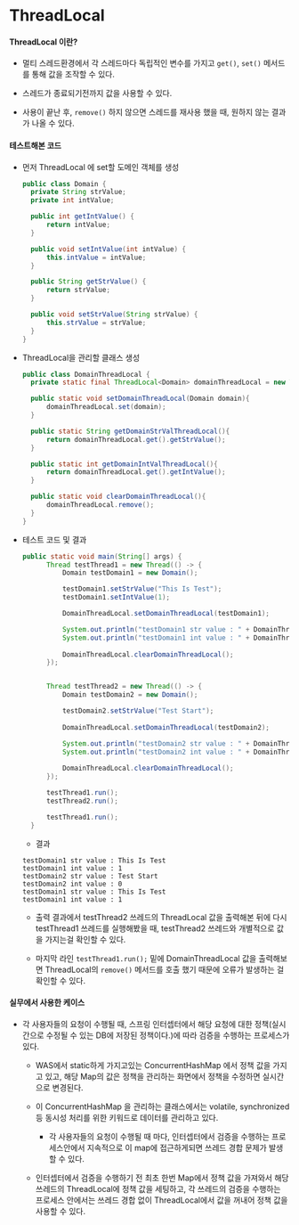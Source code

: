 # ThreadLocal

#### ThreadLocal 이란?

- 멀티 스레드환경에서 각 스레드마다 독립적인 변수를 가지고 ```get()```, ```set()``` 메서드를 통해 값을 조작할 수 있다.

- 스레드가 종료되기전까지 값을 사용할 수 있다.

- 사용이 끝난 후, ```remove()``` 하지 않으면 스레드를 재사용 했을 때, 원하지 않는 결과가 나올 수 있다.

#### 테스트해본 코드

- 먼저 ThreadLocal 에 set할 도메인 객체를 생성
  ```java
  public class Domain {
    private String strValue;
    private int intValue;

    public int getIntValue() {
        return intValue;
    }

    public void setIntValue(int intValue) {
        this.intValue = intValue;
    }

    public String getStrValue() {
        return strValue;
    }

    public void setStrValue(String strValue) {
        this.strValue = strValue;
    }
  }
  ```
  
- ThreadLocal을 관리할 클래스 생성
  ```java
  public class DomainThreadLocal {
    private static final ThreadLocal<Domain> domainThreadLocal = new ThreadLocal<>();

    public static void setDomainThreadLocal(Domain domain){
        domainThreadLocal.set(domain);
    }

    public static String getDomainStrValThreadLocal(){
        return domainThreadLocal.get().getStrValue();
    }

    public static int getDomainIntValThreadLocal(){
        return domainThreadLocal.get().getIntValue();
    }

    public static void clearDomainThreadLocal(){
        domainThreadLocal.remove();
    }
  }
  ```
  
- 테스트 코드 및 결과
  ```java
  public static void main(String[] args) {
        Thread testThread1 = new Thread(() -> {
            Domain testDomain1 = new Domain();

            testDomain1.setStrValue("This Is Test");
            testDomain1.setIntValue(1);

            DomainThreadLocal.setDomainThreadLocal(testDomain1);

            System.out.println("testDomain1 str value : " + DomainThreadLocal.getDomainStrValThreadLocal());
            System.out.println("testDomain1 int value : " + DomainThreadLocal.getDomainIntValThreadLocal());
            
            DomainThreadLocal.clearDomainThreadLocal();
        });


        Thread testThread2 = new Thread(() -> {
            Domain testDomain2 = new Domain();

            testDomain2.setStrValue("Test Start");
            
            DomainThreadLocal.setDomainThreadLocal(testDomain2);

            System.out.println("testDomain2 str value : " + DomainThreadLocal.getDomainStrValThreadLocal());
            System.out.println("testDomain2 int value : " + DomainThreadLocal.getDomainIntValThreadLocal());
            
            DomainThreadLocal.clearDomainThreadLocal();
        });

        testThread1.run();
        testThread2.run();

        testThread1.run();
    }
    ```
    
    - 결과
    ```
    testDomain1 str value : This Is Test
    testDomain1 int value : 1
    testDomain2 str value : Test Start
    testDomain2 int value : 0
    testDomain1 str value : This Is Test
    testDomain1 int value : 1
    ```
    
    - 출력 결과에서 testThread2 쓰레드의 ThreadLocal 값을 출력해본 뒤에 다시 testThread1 쓰레드를 실행해봤을 때, testThread2 쓰레드와 개별적으로 값을 가지는걸 확인할 수 있다.
    
    - 마지막 라인 ```testThread1.run();``` 밑에 DomainThreadLocal 값을 출력해보면 ThreadLocal의 ```remove()``` 메서드를 호출 했기 때문에 오류가 발생하는 걸 확인할 수 있다.
       
 
 #### 실무에서 사용한 케이스
 
 - 각 사용자들의 요청이 수행될 때, 스프링 인터셉터에서 해당 요청에 대한 정책(실시간으로 수정될 수 있는 DB에 저장된 정책이다.)에 따라 검증을 수행하는 프로세스가 있다.
    - WAS에서 static하게 가지고있는 ConcurrentHashMap 에서 정책 값을 가지고 있고, 해당 Map의 값은 정책을 관리하는 화면에서 정책을 수정하면 실시간으로 변경된다.
    
    - 이 ConcurrentHashMap 을 관리하는 클래스에서는 volatile, synchronized 등 동시성 처리를 위한 키워드로 데이터를 관리하고 있다.
      - 각 사용자들의 요청이 수행될 때 마다, 인터셉터에서 검증을 수행하는 프로세스안에서 지속적으로 이 map에 접근하게되면 쓰레드 경합 문제가 발생할 수 있다.
      
    - 인터셉터에서 검증을 수행하기 전 최초 한번 Map에서 정책 값을 가져와서 해당 쓰레드의 ThreadLocal에 정책 값을 세팅하고,
        각 쓰레드의 검증을 수행하는 프로세스 안에서는 쓰레드 경합 없이 ThreadLocal에서 값을 꺼내어 정책 값을 사용할 수 있다.
